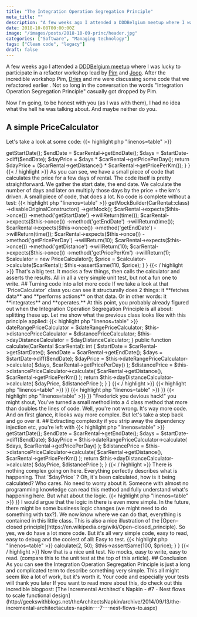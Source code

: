 ```yaml
---
title: "The Integration Operation Segregation Principle"
meta_title: ""
description: "A few weeks ago I attended a DDDBelgium meetup where I was lucky to participate in a refactor workshop lead by Pim and Joop. After the incredible workshop Pim, Dries and me were discussing some code that we refactored earlier . Not so long in the conversation the words “Integration Operation Segregation Principle” casually got dropped by Pim."
date: 2018-10-08T00:00:00Z
image: "/images/posts/2018-10-09-princ/header.jpg"
categories: ["Software", "Managing technology"]
tags: ["Clean code", "legacy"]
draft: false
---
```


A few weeks ago I attended a [DDDBelgium meetup](https://www.meetup.com/dddbelgium/events/252030211) where I was lucky to participate in a refactor workshop lead by [Pim](https://twitter.com/Pelshoff) and [Joop](https://twitter.com/jlammerts). After the incredible workshop Pim, [Dries](https://twitter.com/driesvints) and me were discussing some code that we refactored earlier . Not so long in the conversation the words "Integration Operation Segregation Principle" casually got dropped by Pim.

Now I'm going, to be honest with you (as I was with them), I had no idea what the hell he was talking about. And maybe neither do you.

## A simple PriceCalculator

Let's take a look at some code:
{{< highlight php "linenos=table" >}}

<?php
declare(strict_types=1);

    namespace Car\Rent;

    final class PriceCalculator
    {
        public function calculate(CarRental $carRental): int
        {
            $startDate = $carRental->getStartDate();
            $endDate = $carRental->getEndDate();
            $days = $startDate->diff($endDate);
            $dayPrice = $days * $carRental->getPricePerDay();

            return $dayPrice + ($carRental->getDistance() * $carRental->getPricePerKm());
        }
    }

{{< / highlight >}}
As you can see, we have a small piece of code that calculates the price for a few days of rental.

The code itself is pretty straightforward. We gather the start date, the end date. We calculate the number of days and later on multiply those days by the price + the km's driven. A small piece of code, that does a lot.

No code is complete without a test:
{{< highlight php "linenos=table" >}}
<?php
declare(strict_types=1);

    namespace Tests\Car\Rent;

    class PriceCalculatorTest extends TestCase
    {
        /**
         * @test
         */
        public function it_calculates_a_price()
        {
            $carRental = $this->getMockBuilder(CarRental::class)
                ->disableOriginalConstructor()
                ->getMock();

            $carRental->expects($this->once())
                ->method('getStartDate')
                ->willReturn(time());

            $carRental->expects($this->once())
                ->method('getEndDate')
                ->willReturn(time());

            $carRental->expects($this->once())
                ->method('getEndDate')
                ->willReturn(time());

            $carRental->expects($this->once())
                ->method('getPricePerDay')
                ->willReturn(10);

            $carRental->expects($this->once())
                ->method('getDistance')
                ->willReturn(10);

            $carRental->expects($this->once())
                ->method('getPricePerKm')
                ->willReturn(1);

            $calculator = new PriceCalculator();
            $price = $calculator->calculate($carRental);

            $this->assertSame(110, $price);
        }
    }

{{< / highlight >}}
That's a big test.

It mocks a few things, then calls the calculator and asserts the results. All in all a very simple unit test, but not a fun one to write.

## Turning code into a lot more code

If we take a look at that `PriceCalculator` class you can see it structurally does 2 things: it **fetches data** and **performs actions** on that data. Or in other words: it **integrates** and **operates.**

At this point, you probably already figured out when the Integration Operation Segregation Principle is all about: splitting these up. Let me show what the previous class looks like with this principle applied:
{{< highlight php "linenos=table" >}}
<?php
declare(strict_types=1);

    namespace Car\Rent;

    final class PriceCalculator
    {
        private $dateRangePriceCalculator;
        private $distancePriceCalculator;
        private $dayDistanceCalculator;

        public function __construct(
            DateRangePriceCalculator $dateRangePriceCalculator,
            DistancePriceCalculator $distancePriceCalculator,
            DayDistanceCalculator $dayDistanceCalculator
        )
        {
            $this->dateRangePriceCalculator = $dateRangePriceCalculator;
            $this->distancePriceCalculator = $distancePriceCalculator;
            $this->dayDistanceCalculator = $dayDistanceCalculator;
        }

        public function calculate(CarRental $carRental): int
        {
            $startDate = $carRental->getStartDate();
            $endDate = $carRental->getEndDate();
            $days = $startDate->diff($endDate);

            $dayPrice = $this->dateRangePriceCalculator->calculate(
                $days,
                $carRental->getPricePerDay()
            );
            $distancePrice = $this->distancePriceCalculator->calculate(
                $carRental->getDistance(),
    						$carRental->getPricePerKm()
            );

            return $this->dayDistanceCalculator->calculate(
    						$dayPrice,
    						$distancePrice
    				);
        }
    }

{{< / highlight >}}
{{< highlight php "linenos=table" >}}
<?php
declare(strict_types=1);

    namespace Car\Rent;

    final class DateRangePriceCalculator
    {
        public function calculate(int $days, int $pricePerDay) :int
        {
            return $days * $pricePerDay;
        }
    }

{{< / highlight >}}
{{< highlight php "linenos=table" >}}
<?php
declare(strict_types=1);

    namespace Car\Rent;

    final class DistancePriceCalculator
    {
        public function calculate(int $distance, int $pricePerKm): int
        {
            return $distance * $pricePerKm;
        }
    }

{{< / highlight >}}
{{< highlight php "linenos=table" >}}
<?php
declare(strict_types=1);

    namespace Car\Rent;

    final class DayDistanceCalculator
    {
        public function calculate(int $dayPrice, int $distancePrice): int
        {
            return $dayPrice + $distancePrice;
        }
    }

{{< / highlight >}}
"Frederick you devious hack!" you might shout, You've turned a small method into a 4 class method that more than doubles the lines of code.

Well, you're not wrong. It's way more code. And on first glance, it looks way more complex. But let's take a step back and go over it.

## Extracting complexity

if you strip away the dependency injection etc, you're left with
{{< highlight php "linenos=table" >}}

<?php
    public function calculate(CarRental $carRental): int
    {
        $startDate = $carRental->getStartDate();
        $endDate = $carRental->getEndDate();
        $days = $startDate->diff($endDate);

        $dayPrice = $this->dateRangePriceCalculator->calculate(
            $days,
            $carRental->getPricePerDay()
        );
        $distancePrice = $this->distancePriceCalculator->calculate(
            $carRental->getDistance(), 
                        $carRental->getPricePerKm()
        );

        return $this->dayDistanceCalculator->calculate(
                        $dayPrice, 
                        $distancePrice
                );
    }
{{< / highlight >}}
There is nothing complex going on here. Everything perfectly describes what is happening. That `$dayPrice` ? Oh, it's been calculated, how is it being calculated? Who cares. No need to worry about it. Someone with almost no programming knowledge can read this method and fully understand what's happening here.

But what about the logic.
{{< highlight php "linenos=table" >}}
<?php
    final class DateRangePriceCalculator
    {
        public function calculate(int $days, int $pricePerDay): int
        {
            return $days * $pricePerDay;
        }
    }
{{< / highlight >}}
I would argue that the logic in there is even more simple.

In the future, there might be some business logic changes (we might need to do something with tax?). We now know where we can do that, everything is contained in this little class.

This is also a nice illustration of the [Open–closed principle](https://en.wikipedia.org/wiki/Open–closed_principle).

So yes, we do have a lot more code. But it's all very simple code, easy to read, easy to debug and the coolest of all: Easy to test.
{{< highlight php "linenos=table" >}}
    <?php
    declare(strict_types=1);
    
    namespace Tests\Car\Rent;
    
    use Car\Rent\DateRangePriceCalculator;
    
    class DateRangePriceCalculatorTest extends TestCase
    {
        /**
         * @test
         */
        public function it_calculates_a_price_for_a_date_range()
        {
            $dateRangeCaluclator = new DateRangePriceCalculator();
            $price = $dateRangeCaluclator->calculate(2, 50);
    
            $this->assertSame(100, $price);
        }
    }
{{< / highlight >}}
Now that is a nice unit test. No mocks, easy to write, easy to read. (compare this to the unit test at the top of this article).

## Conclusion

As you can see the Integration Operation Segregation Principle is just a long and complicated term to describe something very simple. This all might seem like a lot of work, but it's worth it. Your code and especially your tests will thank you later

If you want to read more about this, do check out this incredible blogpost: [The Incremental Architect´s Napkin - #7 - Nest flows to scale functional design](http://geekswithblogs.net/theArchitectsNapkin/archive/2014/09/13/the-incremental-architectacutes-napkin---7---nest-flows-to.aspx)
